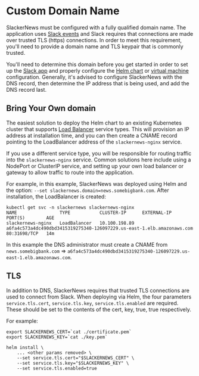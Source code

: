 # Custom Domain Name

SlackerNews must be configured with a fully qualified domain name. The application uses [Slack events](https://api.slack.com/apis/connections/events-api) and Slack requires that connections are made over trusted TLS (https) connections. In order to meet this requirement, you'll need to provide a domain name and TLS keypair that is commonly trusted.  

You'll need to determine this domain before you get started in order to set up the [Slack app](/slack) and properly configure the [Helm chart](/helm) or [virtual machine](/vm) configuration. Generally, it's advised to configure SlackerNews with the DNS record, then determine the IP address that is being used, and add the DNS record last.

## Bring Your Own domain

The easiest solution to deploy the Helm chart to an existing Kubernetes cluster that supports [Load Balancer](https://kubernetes.io/docs/concepts/services-networking/service/#loadbalancer) service types. This will provision an IP address at installation time, and you can then create a CNAME record pointing to the LoadBalancer address of the `slackernews-nginx` service. 

If you use a different service type, you will be responsible for routing traffic into the `slackernews-nginx` service. Common solutions here include using a NodePort or ClusterIP service, and setting up your own load balancer or gateway to allow traffic to route into the application.

For example, in this example, SlackerNews was deployed using Helm and the option: `--set slackernews.domain=news.somebigbank.com`.
After installation, the LoadBalancer is created:

```
kubectl get svc -n slackernews slackernews-nginx
NAME                TYPE           CLUSTER-IP      EXTERNAL-IP                                                              PORT(S)        AGE
slackernews-nginx   LoadBalancer   10.100.198.89   a6fa4c573a4dc490dbd3415319275340-126097229.us-east-1.elb.amazonaws.com   80:31698/TCP   14m
```

In this example the DNS administrator must create a CNAME from `news.somebigbank.com` => `a6fa4c573a4dc490dbd3415319275340-126097229.us-east-1.elb.amazonaws.com`.

## TLS

In addition to DNS, SlackerNews requires that trusted TLS connections are used to connect from Slack. When deploying via Helm, the four parameters `service.tls.cert`, `service.tls.key`, `service.tls.enabled` are required. These should be set to the contents of the cert, key, true, true respectively.

For example:

```
export SLACKERNEWS_CERT=`cat ./certificate.pem`
export SLACKERNEWS_KEY=`cat ./key.pem`

helm install \
    ... <other params removed> \
    --set service.tls.cert="$SLACKERNEWS_CERT" \
    --set service.tls.key="$SLACKERNEWS_KEY" \
    --set service.tls.enabled=true 
```

